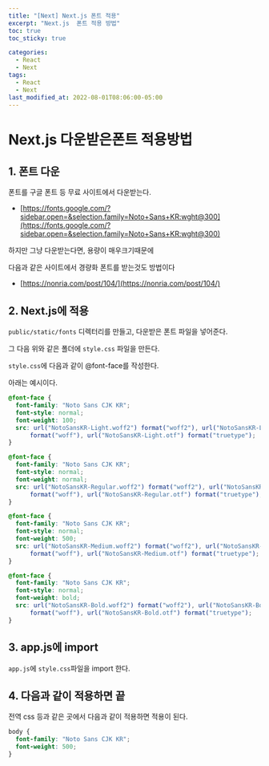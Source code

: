 ```yaml
---
title: "[Next] Next.js 폰트 적용"
excerpt: "Next.js  폰트 적용 방법"
toc: true
toc_sticky: true

categories:
  - React
  - Next
tags:
  - React
  - Next
last_modified_at: 2022-08-01T08:06:00-05:00
---
```


# Next.js 다운받은폰트 적용방법

## 1. 폰트 다운

폰트를 구글 폰트 등 무료 사이트에서 다운받는다.

- [https://fonts.google.com/?sidebar.open=&selection.family=Noto+Sans+KR:wght@300](https://fonts.google.com/?sidebar.open=&selection.family=Noto+Sans+KR:wght@300)

하지만 그냥 다운받는다면, 용량이 매우크기때문에

다음과 같은 사이트에서 경량화 폰트를 받는것도 방법이다

- [https://nonria.com/post/104/](https://nonria.com/post/104/)

## 2. Next.js에 적용

`public/static/fonts` 디렉터리를 만들고, 다운받은 폰트 파일을 넣어준다.

그 다음 위와 같은 폴더에 `style.css` 파일을 만든다.

`style.css`에 다음과 같이 @font-face를 작성한다.

아래는 예시이다.

```css
@font-face {
  font-family: "Noto Sans CJK KR";
  font-style: normal;
  font-weight: 100;
  src: url("NotoSansKR-Light.woff2") format("woff2"), url("NotoSansKR-Light.woff")
      format("woff"), url("NotoSansKR-Light.otf") format("truetype");
}

@font-face {
  font-family: "Noto Sans CJK KR";
  font-style: normal;
  font-weight: normal;
  src: url("NotoSansKR-Regular.woff2") format("woff2"), url("NotoSansKR-Regular.woff")
      format("woff"), url("NotoSansKR-Regular.otf") format("truetype");
}

@font-face {
  font-family: "Noto Sans CJK KR";
  font-style: normal;
  font-weight: 500;
  src: url("NotoSansKR-Medium.woff2") format("woff2"), url("NotoSansKR-Medium.woff")
      format("woff"), url("NotoSansKR-Medium.otf") format("truetype");
}

@font-face {
  font-family: "Noto Sans CJK KR";
  font-style: normal;
  font-weight: bold;
  src: url("NotoSansKR-Bold.woff2") format("woff2"), url("NotoSansKR-Bold.woff")
      format("woff"), url("NotoSansKR-Bold.otf") format("truetype");
}
```

## 3. app.js에 import

`app.js`에 `style.css`파일을 import 한다.

## 4. 다음과 같이 적용하면 끝

전역 css 등과 같은 곳에서 다음과 같이 적용하면 적용이 된다.

```css
body {
  font-family: "Noto Sans CJK KR";
  font-weight: 500;
}
```
